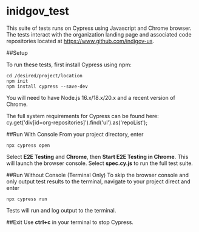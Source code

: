 # inidgov_test

This suite of tests runs on Cypress using Javascript and Chrome browser.  The tests interact with the organization landing page and associated code repositories located at https://www.github.com/indigov-us.

##Setup

To run these tests, first install Cypress using npm:
```
cd /desired/project/location
npm init
npm install cypress --save-dev
```

You will need to have Node.js 16.x/18.x/20.x and a recent version of Chrome.

The full system requirements for Cypress can be found here:
    cy.get('div[id=org-repositories]').find('ul').as('repoList');

##Run With Console
From your project directory, enter
```
npx cypress open
```
Select **E2E Testing** and **Chrome**, then **Start E2E Testing in Chrome**.  This will launch the browser console.  Select **spec.cy.js** to run the full test suite.

##Run Without Console (Terminal Only)
To skip the browser console and only output test results to the terminal, navigate to your project direct and enter 
```
npx cypress run
```
Tests will run and log output to the terminal.

##Exit
Use **ctrl+c** in your terminal to stop Cypress.
